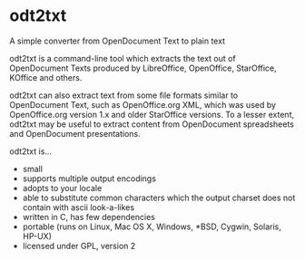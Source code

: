 # odt2txt

A simple converter from OpenDocument Text to plain text

odt2txt is a command-line tool which extracts the text out of
OpenDocument Texts produced by LibreOffice, OpenOffice, StarOffice,
KOffice and others.

odt2txt can also extract text from some file formats similar to
OpenDocument Text, such as OpenOffice.org XML, which was used
by OpenOffice.org version 1.x and older StarOffice versions. To a
lesser extent, odt2txt may be useful to extract content from
OpenDocument spreadsheets and OpenDocument presentations.

odt2txt is…

  * small
  * supports multiple output encodings
  * adopts to your locale
  * able to substitute common characters which the output charset does not contain with ascii look-a-likes
  * written in C, has few dependencies
  * portable (runs on Linux, Mac OS X, Windows, *BSD, Cygwin, Solaris, HP-UX)
  * licensed under GPL, version 2


